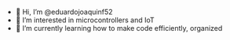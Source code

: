 - 👋 Hi, I’m @eduardojoaquinf52
- 👀 I’m interested in microcontrollers and IoT
- 🌱 I’m currently learning how to make code efficiently, organized

<!---
eduardojoaquinf52/eduardojoaquinf52 is a ✨ special ✨ repository because its `README.md` (this file) appears on your GitHub profile.
You can click the Preview link to take a look at your changes.
--->
